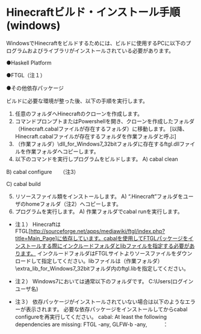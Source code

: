 Hinecraftビルド・インストール手順(windows)
=========

WindowsでHinecraftをビルドするためには、ビルドに使用するPCに以下のプログラムおよびライブラリがインストールされている必要があります。

●Haskell Platform

●FTGL（注１）

●その他依存パッケージ

ビルドに必要な環境が整った後、以下の手順を実行します。



1.	任意のフォルダへHinecraftのクローンを作成します。
2.	コマンドプロンプトまたはPowershellを開き、クローンを作成したフォルダ（Hinecraft.cabalファイルが存在するフォルダ）に移動します。
[以降、Hinecraft.cabalファイルが存在するフォルダを作業フォルダと呼ぶ]
3.	（作業フォルダ）\dll_for_Windows7_32bitフォルダに存在するftgl.dllファイルを作業フォルダへコピーします。
4.	以下のコマンドを実行しプログラムをビルドします。
  A)	 cabal clean

  B)	 cabal configure　　（注3）
  
  C)	 cabal build
  
5.	リソースファイル類をインストールします。
  A)	“.Hinecraft”フォルダをユーザのhomeフォルダ（注2）へコピーします。
6.	プログラムを実行します。
  A)	作業フォルダでcabal runを実行します。

* 注１）	HinecraftはFTGL[http://sourceforge.net/apps/mediawiki/ftgl/index.php?title=Main_Page]に依存しています。cabalを使用してFTGLパッケージをインストールする際にインクルードフォルダとlibファイルを指定する必要があります。
インクルードフォルダはFTGLサイトよりソースファイルをダウンロードして指定してください。libファイルは（作業フォルダ）\extra_lib_for_Windows7_32bitフォルダ内のftgl.libを指定してください。

* 注２）	Windows7においては通常以下のフォルダです。
C:\Users\(ログインユーザ名)

* 注３）	依存パッケージがインストールされていない場合は以下のようなエラーが表示されます。
必要な依存パッケージをインストールしてからcabal configureを再実行してください。
cabal: At least the following dependencies are missing:
FTGL -any,
GLFW-b -any,　　　：


